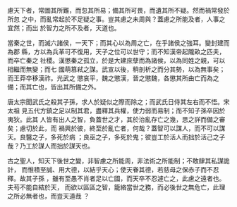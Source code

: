 慮天下者，常圖其所難，而忽其所易；備其所可畏，而遺其所不疑。然而禍常發於所忽
之中，而亂常起於不足疑之事。豈其慮之未周與？蓋慮之所能及者，人事之宜然；而出
於智力之所不及者，天道也。

當秦之世，而滅六諸侯，一天下；而其心以為周之亡，在乎諸侯之強耳。變封建而為郡
縣，方以為兵革可不復用，天子之位可以世守；而不知漢帝起隴畝之匹夫，而卒亡秦之
社稷。漢懲秦之孤立，於是大建庶孽而為諸侯，以為同姓之親，可以相繼而無變；而七
國萌篡弒之謀。武宣以後，稍剖析之而分其勢，以為無事矣；而王莽卒移漢祚。光武之
懲哀平，魏之懲漢，晉之懲魏，各懲其所由亡而為之備；而其亡也，皆出其所備之外。

唐太宗聞武氏之殺其子孫，求人於疑似之際而除之；而武氏日侍其左右而不悟。宋太祖
見五代方鎮之足以制其君，盡釋其兵權，使力弱而易制；而不知子孫卒因於夷狄。此其
人皆有出人之智，負蓋世之才，其於治亂存亡之幾，思之詳而備之審矣；慮切於此，而
禍興於彼，終至於亂亡者，何哉？蓋智可以謀人，而不可以謀天。良醫之子，多死於病
；良巫之子，多死於鬼；彼豈工於活人而拙於活己之子哉？乃工於謀人而拙於謀天也。

古之聖人，知天下後世之變，非智慮之所能周，非法術之所能制；不敢肆其私謀詭計，
而惟積至誠、用大德，以結乎天心；使天眷其德，若慈母之保赤子而不忍釋。故其子孫
，雖有至愚不肖者足以亡國，而天卒不忍遽亡之，此慮之遠者也。夫苟不能自結於天，
而欲以區區之智，籠絡當世之務，而必後世之無危亡，此理之所必無者也，而豈天道哉
？

